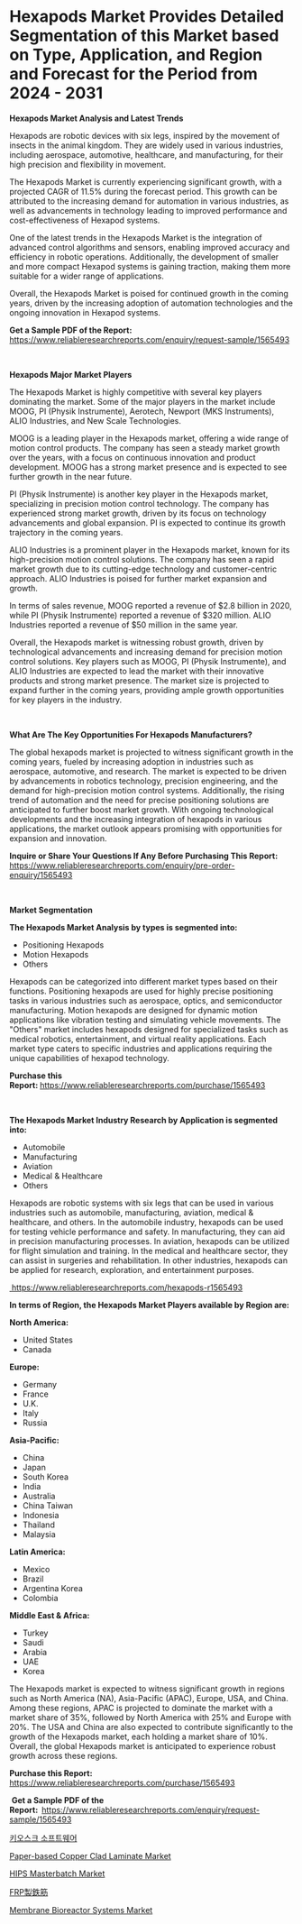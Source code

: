 <p><h1>Hexapods Market Provides Detailed Segmentation of this Market based on Type, Application, and Region and Forecast for the Period from 2024 - 2031</h1></p><p><strong>Hexapods Market Analysis and Latest Trends</strong></p>
<p><p>Hexapods are robotic devices with six legs, inspired by the movement of insects in the animal kingdom. They are widely used in various industries, including aerospace, automotive, healthcare, and manufacturing, for their high precision and flexibility in movement.</p><p>The Hexapods Market is currently experiencing significant growth, with a projected CAGR of 11.5% during the forecast period. This growth can be attributed to the increasing demand for automation in various industries, as well as advancements in technology leading to improved performance and cost-effectiveness of Hexapod systems.</p><p>One of the latest trends in the Hexapods Market is the integration of advanced control algorithms and sensors, enabling improved accuracy and efficiency in robotic operations. Additionally, the development of smaller and more compact Hexapod systems is gaining traction, making them more suitable for a wider range of applications.</p><p>Overall, the Hexapods Market is poised for continued growth in the coming years, driven by the increasing adoption of automation technologies and the ongoing innovation in Hexapod systems.</p></p>
<p><strong>Get a Sample PDF of the Report:&nbsp;</strong> <a href="https://www.reliableresearchreports.com/enquiry/request-sample/1565493">https://www.reliableresearchreports.com/enquiry/request-sample/1565493</a></p>
<p>&nbsp;</p>
<p><strong>Hexapods Major Market Players</strong></p>
<p><p>The Hexapods Market is highly competitive with several key players dominating the market. Some of the major players in the market include MOOG, PI (Physik Instrumente), Aerotech, Newport (MKS Instruments), ALIO Industries, and New Scale Technologies.</p><p>MOOG is a leading player in the Hexapods market, offering a wide range of motion control products. The company has seen a steady market growth over the years, with a focus on continuous innovation and product development. MOOG has a strong market presence and is expected to see further growth in the near future.</p><p>PI (Physik Instrumente) is another key player in the Hexapods market, specializing in precision motion control technology. The company has experienced strong market growth, driven by its focus on technology advancements and global expansion. PI is expected to continue its growth trajectory in the coming years.</p><p>ALIO Industries is a prominent player in the Hexapods market, known for its high-precision motion control solutions. The company has seen a rapid market growth due to its cutting-edge technology and customer-centric approach. ALIO Industries is poised for further market expansion and growth.</p><p>In terms of sales revenue, MOOG reported a revenue of $2.8 billion in 2020, while PI (Physik Instrumente) reported a revenue of $320 million. ALIO Industries reported a revenue of $50 million in the same year.</p><p>Overall, the Hexapods market is witnessing robust growth, driven by technological advancements and increasing demand for precision motion control solutions. Key players such as MOOG, PI (Physik Instrumente), and ALIO Industries are expected to lead the market with their innovative products and strong market presence. The market size is projected to expand further in the coming years, providing ample growth opportunities for key players in the industry.</p></p>
<p>&nbsp;</p>
<p><strong>What Are The Key Opportunities For Hexapods Manufacturers?</strong></p>
<p><p>The global hexapods market is projected to witness significant growth in the coming years, fueled by increasing adoption in industries such as aerospace, automotive, and research. The market is expected to be driven by advancements in robotics technology, precision engineering, and the demand for high-precision motion control systems. Additionally, the rising trend of automation and the need for precise positioning solutions are anticipated to further boost market growth. With ongoing technological developments and the increasing integration of hexapods in various applications, the market outlook appears promising with opportunities for expansion and innovation.</p></p>
<p><strong>Inquire or Share Your Questions If Any Before Purchasing This Report:</strong> <a href="https://www.reliableresearchreports.com/enquiry/pre-order-enquiry/1565493">https://www.reliableresearchreports.com/enquiry/pre-order-enquiry/1565493</a></p>
<p>&nbsp;</p>
<p><strong>Market Segmentation</strong></p>
<p><strong>The Hexapods Market Analysis by types is segmented into:</strong></p>
<p><ul><li>Positioning Hexapods</li><li>Motion Hexapods</li><li>Others</li></ul></p>
<p><p>Hexapods can be categorized into different market types based on their functions. Positioning hexapods are used for highly precise positioning tasks in various industries such as aerospace, optics, and semiconductor manufacturing. Motion hexapods are designed for dynamic motion applications like vibration testing and simulating vehicle movements. The "Others" market includes hexapods designed for specialized tasks such as medical robotics, entertainment, and virtual reality applications. Each market type caters to specific industries and applications requiring the unique capabilities of hexapod technology.</p></p>
<p><strong>Purchase this Report:&nbsp;</strong><a href="https://www.reliableresearchreports.com/purchase/1565493">https://www.reliableresearchreports.com/purchase/1565493</a></p>
<p>&nbsp;</p>
<p><strong>The Hexapods Market Industry Research by Application is segmented into:</strong></p>
<p><ul><li>Automobile</li><li>Manufacturing</li><li>Aviation</li><li>Medical & Healthcare</li><li>Others</li></ul></p>
<p><p>Hexapods are robotic systems with six legs that can be used in various industries such as automobile, manufacturing, aviation, medical & healthcare, and others. In the automobile industry, hexapods can be used for testing vehicle performance and safety. In manufacturing, they can aid in precision manufacturing processes. In aviation, hexapods can be utilized for flight simulation and training. In the medical and healthcare sector, they can assist in surgeries and rehabilitation. In other industries, hexapods can be applied for research, exploration, and entertainment purposes.</p></p>
<p><a href="https://www.reliableresearchreports.com/hexapods-r1565493">&nbsp;https://www.reliableresearchreports.com/hexapods-r1565493</a></p>
<p><strong>In terms of Region, the Hexapods Market Players available by Region are:</strong></p>
<p>
    <p> <strong> North America: </strong>
        <ul>
            <li>United States</li>
            <li>Canada</li>
        </ul>
        </p> 
    <p> <strong> Europe: </strong>
        <ul>
            <li>Germany</li>
            <li>France</li>
            <li>U.K.</li>
            <li>Italy</li>
            <li>Russia</li>
        </ul>
        </p> 
    <p> <strong> Asia-Pacific: </strong>
        <ul>
            <li>China</li>
            <li>Japan</li>
            <li>South Korea</li>
            <li>India</li>
            <li>Australia</li>
            <li>China Taiwan</li>
            <li>Indonesia</li>
            <li>Thailand</li>
            <li>Malaysia</li>
        </ul>
        </p> 
    <p> <strong> Latin America: </strong>
        <ul>
            <li>Mexico</li>
            <li>Brazil</li>
            <li>Argentina Korea</li>
            <li>Colombia</li>
        </ul>
        </p> 
    <p> <strong> Middle East & Africa: </strong>
        <ul>
            <li>Turkey</li>
            <li>Saudi</li>
            <li>Arabia</li>
            <li>UAE</li>
            <li>Korea</li>
        </ul>
    </p>
    </p>
<p><p>The Hexapods market is expected to witness significant growth in regions such as North America (NA), Asia-Pacific (APAC), Europe, USA, and China. Among these regions, APAC is projected to dominate the market with a market share of 35%, followed by North America with 25% and Europe with 20%. The USA and China are also expected to contribute significantly to the growth of the Hexapods market, each holding a market share of 10%. Overall, the global Hexapods market is anticipated to experience robust growth across these regions.</p></p>
<p><strong>Purchase this Report: </strong><a href="https://www.reliableresearchreports.com/purchase/1565493">https://www.reliableresearchreports.com/purchase/1565493</a></p>
<p>&nbsp;<strong>Get a Sample PDF of the Report:&nbsp;&nbsp;</strong><a href="https://www.reliableresearchreports.com/enquiry/request-sample/1565493">https://www.reliableresearchreports.com/enquiry/request-sample/1565493</a></p>
<p><strong></strong></p>
<p><p><a href="https://github.com/JeromeRtyau89966/Market-Research-Report-List-1/blob/main/756764224835.md">키오스크 소프트웨어</a></p><p><a href="https://www.linkedin.com/pulse/paper-based-copper-clad-laminate-market-research-report-unlocks-vtcac?trackingId=Vsetrzzb6uzqeRk372cEtg%3D%3D">Paper-based Copper Clad Laminate Market</a></p><p><a href="https://www.linkedin.com/pulse/hips-masterbatch-market-analysis-examines-its-scope-growth-ulxqc?trackingId=KTvF6PBYTmRWsxXtzpSK9Q%3D%3D">HIPS Masterbatch Market</a></p><p><a href="https://github.com/lrlmopnhwd79300/Market-Research-Report-List-1/blob/main/898655826851.md">FRP製鉄筋</a></p><p><a href="https://github.com/Airanohannonzb68e5pb53oc1/Market-Research-Report-List-2/blob/main/membrane-bioreactor-systems-market.md">Membrane Bioreactor Systems Market</a></p></p>